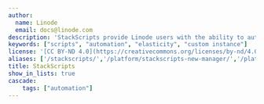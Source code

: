 ```yaml
---
author:
  name: Linode
  email: docs@linode.com
description: 'StackScripts provide Linode users with the ability to automate the deployment of custom systems on top Linode’s default Linux distribution images. All StackScripts are stored in the Linode Cloud Manager and can be accessed whenever you deploy a Linode.'
keywords: ["scripts", "automation", "elasticity", "custom instance"]
license: '[CC BY-ND 4.0](https://creativecommons.org/licenses/by-nd/4.0)'
aliases: ['/stackscripts/','/platform/stackscripts-new-manager/','/platform/stackscripts-classic-manager/']
title: StackScripts
show_in_lists: true
cascade:
    tags: ["automation"]
---
```


